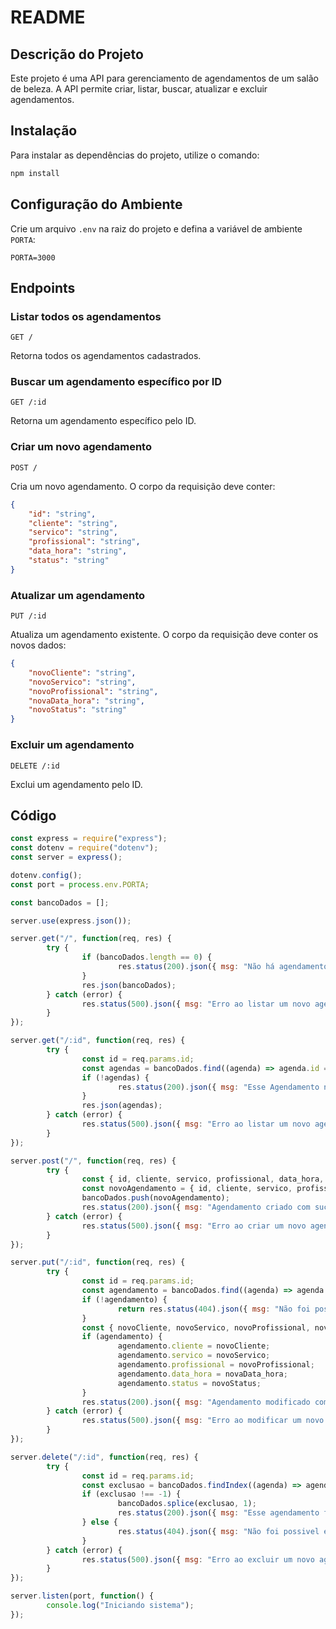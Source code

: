 # README

## Descrição do Projeto

Este projeto é uma API para gerenciamento de agendamentos de um salão de beleza. A API permite criar, listar, buscar, atualizar e excluir agendamentos.

## Instalação

Para instalar as dependências do projeto, utilize o comando:

```bash
npm install
```

## Configuração do Ambiente

Crie um arquivo `.env` na raiz do projeto e defina a variável de ambiente `PORTA`:

```
PORTA=3000
```

## Endpoints

### Listar todos os agendamentos

```
GET /
```

Retorna todos os agendamentos cadastrados.

### Buscar um agendamento específico por ID

```
GET /:id
```

Retorna um agendamento específico pelo ID.

### Criar um novo agendamento

```
POST /
```

Cria um novo agendamento. O corpo da requisição deve conter:

```json
{
    "id": "string",
    "cliente": "string",
    "servico": "string",
    "profissional": "string",
    "data_hora": "string",
    "status": "string"
}
```

### Atualizar um agendamento

```
PUT /:id
```

Atualiza um agendamento existente. O corpo da requisição deve conter os novos dados:

```json
{
    "novoCliente": "string",
    "novoServico": "string",
    "novoProfissional": "string",
    "novaData_hora": "string",
    "novoStatus": "string"
}
```

### Excluir um agendamento

```
DELETE /:id
```

Exclui um agendamento pelo ID.

## Código

```javascript
const express = require("express");
const dotenv = require("dotenv");
const server = express();

dotenv.config();
const port = process.env.PORTA;

const bancoDados = [];

server.use(express.json());

server.get("/", function(req, res) {
        try {
                if (bancoDados.length == 0) {
                        res.status(200).json({ msg: "Não há agendamentos a serem exibidos" });
                }
                res.json(bancoDados);
        } catch (error) {
                res.status(500).json({ msg: "Erro ao listar um novo agendamento", erro: error.message });
        }
});

server.get("/:id", function(req, res) {
        try {
                const id = req.params.id;
                const agendas = bancoDados.find((agenda) => agenda.id == id);
                if (!agendas) {
                        res.status(200).json({ msg: "Esse Agendamento não existe" });
                }
                res.json(agendas);
        } catch (error) {
                res.status(500).json({ msg: "Erro ao listar um novo agendamento", erro: error.message });
        }
});

server.post("/", function(req, res) {
        try {
                const { id, cliente, servico, profissional, data_hora, status } = req.body;
                const novoAgendamento = { id, cliente, servico, profissional, data_hora, status };
                bancoDados.push(novoAgendamento);
                res.status(200).json({ msg: "Agendamento criado com sucesso" });
        } catch (error) {
                res.status(500).json({ msg: "Erro ao criar um novo agendamento", erro: error.message });
        }
});

server.put("/:id", function(req, res) {
        try {
                const id = req.params.id;
                const agendamento = bancoDados.find((agenda) => agenda.id == id);
                if (!agendamento) {
                        return res.status(404).json({ msg: "Não foi possivel encontrar esse agendamento" });
                }
                const { novoCliente, novoServico, novoProfissional, novaData_hora, novoStatus } = req.body;
                if (agendamento) {
                        agendamento.cliente = novoCliente;
                        agendamento.servico = novoServico;
                        agendamento.profissional = novoProfissional;
                        agendamento.data_hora = novaData_hora;
                        agendamento.status = novoStatus;
                }
                res.status(200).json({ msg: "Agendamento modificado com sucesso" });
        } catch (error) {
                res.status(500).json({ msg: "Erro ao modificar um novo agendamento", erro: error.message });
        }
});

server.delete("/:id", function(req, res) {
        try {
                const id = req.params.id;
                const exclusao = bancoDados.findIndex((agenda) => agenda.id == id);
                if (exclusao !== -1) {
                        bancoDados.splice(exclusao, 1);
                        res.status(200).json({ msg: "Esse agendamento foi excluido com sucesso" });
                } else {
                        res.status(404).json({ msg: "Não foi possivel encontrar esse agendamento" });
                }
        } catch (error) {
                res.status(500).json({ msg: "Erro ao excluir um novo agendamento", erro: error.message });
        }
});

server.listen(port, function() {
        console.log("Iniciando sistema");
});
```
